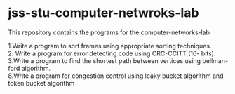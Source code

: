 # jss-stu-computer-netwroks-lab
This repository contains the programs for the computer-networks-lab


1.Write a program to sort frames using appropriate sorting techniques.<br>
2. Write a program for error detecting code using CRC-CCITT (16- bits).<br>
3.Write a program to find the shortest path between vertices using 
bellman-ford algorithm.<br>
8.Write a program for congestion control using leaky bucket algorithm 
and token bucket algorithm<br>
